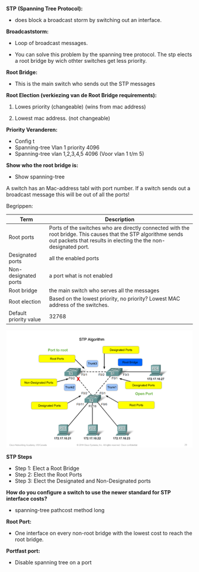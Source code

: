 **STP** **(Spanning Tree Protocol):** 

- does block a broadcast storm by switching out an interface. 

**Broadcaststorm:** 

- Loop of broadcast messages. 

- You can solve this problem by the spanning tree protocol. The stp elects a root bridge by wich othter switches get less priority. 

**Root Bridge:** 

- This is the main switch who sends out the STP messages

**Root Election (verkiezing van de Root Bridge requirements):** 

1. Lowes priority (changeable) (wins from mac address) 

2. Lowest mac address. (not changeable) 

**Priority Veranderen:** 

- Config t 
- Spanning-tree Vlan 1 priority 4096 
- Spanning-tree vlan 1,2,3,4,5 4096 (Voor vlan 1 t/m 5) 

**Show who the root bridge is:**

- Show spanning-tree 

A switch has an Mac-address tabl with port number. If a switch sends out a broadcast message this will be out of all the ports!

Begrippen: 

| Term                   | Description                                                                                                                                                                        |
| ---------------------- | ---------------------------------------------------------------------------------------------------------------------------------------------------------------------------------- |
| Root ports             | Ports of the switches who are directly connected with the root bridge. This causes that the STP algorithme sends out packets that results in electing the the non-designated port. |
| Designated ports       | all the enabled ports                                                                                                                                                              |
| Non-designated ports   | a port what is not enabled                                                                                                                                                         |
| Root bridge            | the main switch who serves all the messages                                                                                                                                        |
| Root election          | Based on the lowest priority, no priority? Lowest MAC address of the switches.                                                                                                     |
| Default priority value | 32768                                                                                                                                                                              |

![image-20210325133039322](images/stp/image-20210325133039322.png)

**STP Steps** 

- Step 1: Elect a Root Bridge 
- Step 2: Elect the Root Ports 
- Step 3: Elect the Designated and Non-Designated ports 

**How do you configure a switch to use the newer standard for STP interface costs?**

- spanning-tree pathcost method long

**Root Port:**

- One interface on every non-root bridge with the lowest cost to reach the root bridge.

**Portfast port:**

- Disable spanning tree on a port